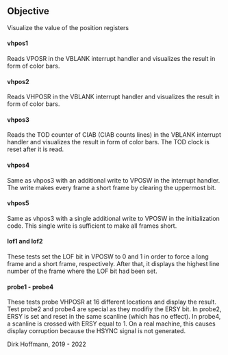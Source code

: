 ## Objective

Visualize the value of the position registers 

#### vhpos1

Reads VPOSR in the VBLANK interrupt handler and visualizes the result in form of color bars. 

#### vhpos2

Reads VHPOSR in the VBLANK interrupt handler and visualizes the result in form of color bars. 

#### vhpos3

Reads the TOD counter of CIAB (CIAB counts lines)  in the VBLANK interrupt handler and visualizes the result in form of color bars. The TOD clock is reset after it is read.

#### vhpos4 

Same as vhpos3 with an additional write to VPOSW in the interrupt handler. The write makes every frame a short frame by clearing the uppermost bit. 

#### vhpos5 

Same as vhpos3 with a single additional write to VPOSW in the initialization code. This single write is sufficient to make all frames short. 

#### lof1 and lof2

These tests set the LOF bit in VPOSW to 0 and 1 in order to force a long frame and a short frame, respectively. After that, it displays the highest line number of the frame where the LOF bit had been set.

#### probe1 - probe4

These tests probe VHPOSR at 16 different locations and display the result. Test probe2 and probe4 are special as they modifiy the ERSY bit. In probe2, ERSY is set and reset in the same scanline (which has no effect). In probe4, a scanline is crossed with ERSY equal to 1. On a real machine, this causes display corruption because the HSYNC signal is not generated. 

Dirk Hoffmann, 2019 - 2022
